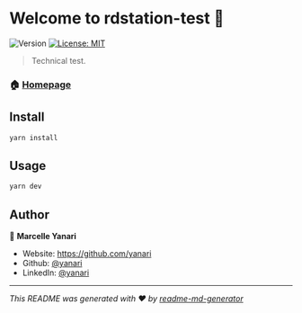 # Welcome to rdstation-test 👋
![Version](https://img.shields.io/badge/version-1.0.0-blue.svg?cacheSeconds=2592000)
[![License: MIT](https://img.shields.io/badge/License-MIT-yellow.svg)](#)

> Technical test.

### 🏠 [Homepage](https://github.com/yanari/rdstation-test)

## Install

```sh
yarn install
```

## Usage

```sh
yarn dev
```

## Author

👤 **Marcelle Yanari**

* Website: https://github.com/yanari
* Github: [@yanari](https://github.com/yanari)
* LinkedIn: [@yanari](https://linkedin.com/in/yanari)


***
_This README was generated with ❤️ by [readme-md-generator](https://github.com/kefranabg/readme-md-generator)_